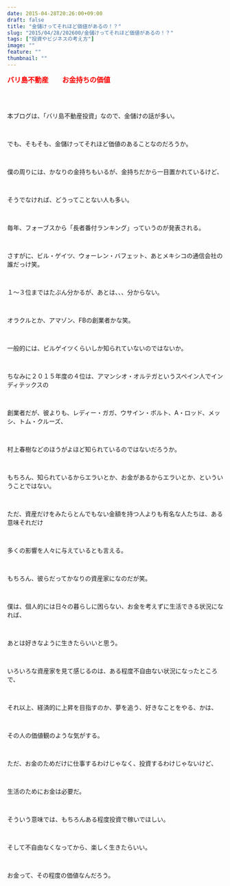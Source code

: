 ```yaml
---
date: 2015-04-28T20:26:00+09:00
draft: false
title: "金儲けってそれほど価値があるの！？"
slug: "2015/04/28/202600/金儲けってそれほど価値があるの！？"
tags: ["投資やビジネスの考え方"]
image: ""
feature: ""
thumbnail: ""
---
```

<p><font color="#ff0000" size="3"><strong>バリ島不動産　　お金持ちの価値</strong></font></p><br/><br/><p>本ブログは、「バリ島不動産投資」なので、金儲けの話が多い。</p><br/><p>でも、そもそも、金儲けってそれほど価値のあることなのだろうか。</p><br/><p>僕の周りには、かなりの金持ちもいるが、金持ちだから一目置かれているけど、</p><br/><p>そうでなければ、どうってことない人も多い。</p><br/><p>毎年、フォーブスから「長者番付ランキング」っていうのが発表される。</p><br/><p>さすがに、ビル・ゲイツ、ウォーレン・バフェット、あとメキシコの通信会社の誰だっけ笑。</p><br/><p>１～３位まではたぶん分かるが、あとは、、、分からない。</p><br/><p>オラクルとか、アマゾン、FBの創業者かな笑。</p><br/><p>一般的には、ビルゲイツくらいしか知られていないのではないか。</p><br/><p>ちなみに２０１５年度の４位は、アマンシオ・オルテガというスペイン人でインディテックスの</p><br/><p>創業者だが、彼よりも、レディー・ガガ、ウサイン・ボルト、A・ロッド、メッシ、トム・クルーズ、</p><br/><p>村上春樹などのほうがよほど知られているのではないだろうか。</p><br/><p>もちろん、知られているからエラいとか、お金があるからエラいとか、といういうことではない。</p><br/><p>ただ、資産だけをみたらとんでもない金額を持つ人よりも有名な人たちは、ある意味それだけ</p><br/><p>多くの影響を人々に与えているとも言える。</p><br/><p>もちろん、彼らだってかなりの資産家になのだが笑。</p><br/><p>僕は、個人的には日々の暮らしに困らない、お金を考えずに生活できる状況になれば、</p><br/><p>あとは好きなように生きたらいいと思う。</p><br/><p>いろいろな資産家を見て感じるのは、ある程度不自由ない状況になったところで、</p><br/><p>それ以上、経済的に上昇を目指すのか、夢を追う、好きなことをやる、かは、</p><br/><p>その人の価値観のような気がする。</p><br/><p>ただ、お金のためだけに仕事するわけじゃなく、投資するわけじゃないけど、</p><br/><p>生活のためにお金は必要だ。</p><br/><p>そういう意味では、もちろんある程度投資で稼いでほしい。</p><br/><p>そして不自由なくなってから、楽しく生きたらいい。</p><br/><p>お金って、その程度の価値なんだろう。</p><br/><br/><br/><br/><br/><br/><br/><br/><br/>

